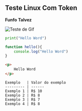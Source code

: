 ## Teste Linux Com Token

**Funfo**
__Talvez__

![Teste de Gif](https://i.pinimg.com/originals/77/80/4e/77804eda54e8db8f167ad38d95cf632f.gif "Teste de Title")

~~~python
print("Hello Word")
~~~

~~~javascript
function hello(){
    console.log("Hello Word")
}
~~~

~~~html
<p>
    Hello Word
</p>
~~~

```
Exemplo   | Valor do exemplo
--------- | ------
Exemplo 1 | R$ 10
Exemplo 2 | R$ 8
Exemplo 3 | R$ 7
Exemplo 4 | R$ 8
```





